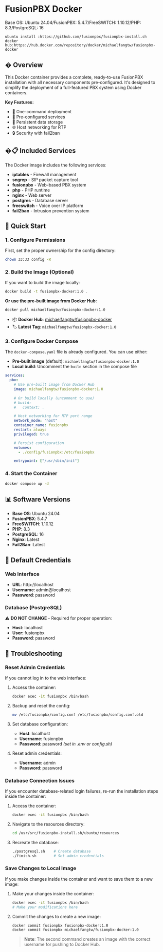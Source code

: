 # FusionPBX Docker
Base OS: Ubuntu 24.04/FusionPBX: 5.4.7/FreeSWITCH: 1.10.12/PHP: 8.3/PostgreSQL: 16
```
ubuntu install :https://github.com/fusionpbx/fusionpbx-install.sh
docker hub:https://hub.docker.com/repository/docker/michaelfangtw/fusionpbx-docker
```

## � Overview

This Docker container provides a complete, ready-to-use FusionPBX installation with all necessary components pre-configured. It's designed to simplify the deployment of a full-featured PBX system using Docker containers.

**Key Features:**
- 🚀 One-command deployment
- 🔧 Pre-configured services
- 💾 Persistent data storage
- 🌐 Host networking for RTP
- 🔒 Security with fail2ban

## �📋 Included Services

The Docker image includes the following services:

- **iptables** - Firewall management
- **sngrep** - SIP packet capture tool
- **fusionpbx** - Web-based PBX system
- **php** - PHP runtime
- **nginx** - Web server
- **postgres** - Database server
- **freeswitch** - Voice over IP platform
- **fail2ban** - Intrusion prevention system

## 🚀 Quick Start

### 1. Configure Permissions

First, set the proper ownership for the config directory:

```bash
chown 33:33 config -R
```

### 2. Build the Image (Optional)

If you want to build the image locally:

```bash
docker build -t fusionpbx-docker:1.0 .
```

**Or use the pre-built image from Docker Hub:**

```bash
docker pull michaelfangtw/fusionpbx-docker:1.0
```

- 📦 **Docker Hub**: [michaelfangtw/fusionpbx-docker](https://hub.docker.com/repository/docker/michaelfangtw/fusionpbx-docker)
- 🏷️ **Latest Tag**: `michaelfangtw/fusionpbx-docker:1.0`

### 3. Configure Docker Compose

The `docker-compose.yaml` file is already configured. You can use either:

- **Pre-built image** (default): `michaelfangtw/fusionpbx-docker:1.0`
- **Local build**: Uncomment the `build` section in the compose file

```yaml
services:
  pbx:
    # Use pre-built image from Docker Hub
    image: michaelfangtw/fusionpbx-docker:1.0
    
    # Or build locally (uncomment to use)
    # build:
    #   context: .

    # Host networking for RTP port range
    network_mode: "host"
    container_name: fusionpbx
    restart: always
    privileged: true

    # Persist configuration
    volumes:
      - ./config/fusionpbx:/etc/fusionpbx

    entrypoint: ["/usr/sbin/init"]
```

### 4. Start the Container

```bash
docker compose up -d
```

## 📊 Software Versions

- **Base OS**: Ubuntu 24.04
- **FusionPBX**: 5.4.7
- **FreeSWITCH**: 1.10.12
- **PHP**: 8.3
- **PostgreSQL**: 16
- **Nginx**: Latest
- **Fail2Ban**: Latest

## 🔐 Default Credentials

### Web Interface

- **URL**: http://localhost
- **Username**: admin@localhost
- **Password**: password

### Database (PostgreSQL)

⚠️ **DO NOT CHANGE** - Required for proper operation:

- **Host**: localhost
- **User**: fusionpbx
- **Password**: password

## 🔧 Troubleshooting

### Reset Admin Credentials

If you cannot log in to the web interface:

1. Access the container:
   ```bash
   docker exec -it fusionpbx /bin/bash
   ```

2. Backup and reset the config:
   ```bash
   mv /etc/fusionpbx/config.conf /etc/fusionpbx/config.conf.old
   ```

3. Set database configuration:
   - **Host**: localhost
   - **Username**: fusionpbx
   - **Password**: password *(set in .env or config.sh)*

4. Reset admin credentials:
   - **Username**: admin
   - **Password**: password

### Database Connection Issues

If you encounter database-related login failures, re-run the installation steps inside the container:

1. Access the container:
   ```bash
   docker exec -it fusionpbx /bin/bash
   ```

2. Navigate to the resources directory:
   ```bash
   cd /usr/src/fusionpbx-install.sh/ubuntu/resources
   ```

3. Recreate the database:
   ```bash
   ./postgresql.sh    # Create database
   ./finish.sh        # Set admin credentials
   ```

### Save Changes to Local Image

If you make changes inside the container and want to save them to a new image:

1. Make your changes inside the container:
   ```bash
   docker exec -it fusionpbx /bin/bash
   # Make your modifications here
   ```

2. Commit the changes to create a new image:
   ```bash
   docker commit fusionpbx fusionpbx-docker:1.0
   docker commit fusionpbx michaelfangtw/fusionpbx-docker:1.0
   ```

   > **Note**: The second command creates an image with the correct username for pushing to Docker Hub.
